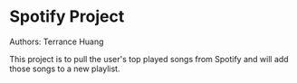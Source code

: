 # Spotify Project
Authors: Terrance Huang

This project is to pull the user's top played songs from Spotify and will add
those songs to a new playlist. 
